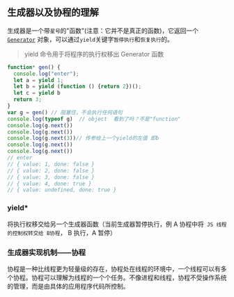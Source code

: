 ## 生成器以及协程的理解

生成器是一个带`星号`的"函数"(注意：它并不是真正的函数)，它返回一个  [`Generator`](https://developer.mozilla.org/zh-CN/docs/Web/JavaScript/Reference/Global_Objects/Generator) 对象，可以通过`yield`关键字`暂停执行`和`恢复执行`的。

> yield 命令用于将程序的执行权移出 Generator 函数

```javascript
function* gen() {
  console.log("enter");
  let a = yield 1;
  let b = yield (function () {return 2})();
  let c = yield b
  return 3;
}
var g = gen() // 阻塞住，不会执行任何语句
console.log(typeof g)  // object  看到了吗？不是"function"
console.log(g.next())  
console.log(g.next())  
console.log(g.next(3))// 传参给上一个yield的左值 即b  
console.log(g.next())  
console.log(g.next()) 
// enter
// { value: 1, done: false }
// { value: 2, done: false }
// { value: 3, done: false }
// { value: 4, done: true }
// { value: undefined, done: true }
```

### yield*

将执行权移交给另一个生成器函数（当前生成器暂停执行，例 A 协程中将` JS 线程的控制权转交给 B协程`， B 执行，A 暂停）

### 生成器实现机制——协程

协程是一种比线程更为轻量级的存在，协程处在线程的环境中，一个线程可以有多个协程。协程可以理解为线程的一个个任务。不像进程和线程，协程不受操作系统的管理，而是由具体的应用程序代码所控制。